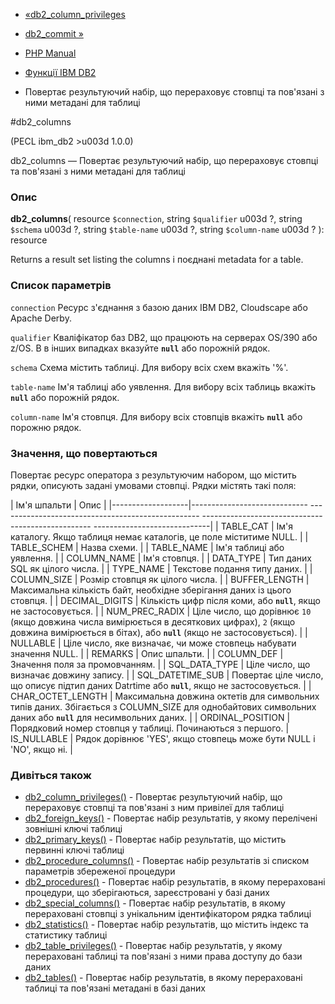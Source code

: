 - [«db2_column_privileges](function.db2-column-privileges.md)
- [db2_commit »](function.db2-commit.md)

- [PHP Manual](index.md)
- [Функції IBM DB2](ref.ibm-db2.md)
- Повертає результуючий набір, що перераховує стовпці та пов'язані з
ними метадані для таблиці

#db2_columns

(PECL ibm_db2 \>u003d 1.0.0)

db2_columns — Повертає результуючий набір, що перераховує стовпці та
пов'язані з ними метадані для таблиці

### Опис

**db2_columns**(
resource `$connection`,
string `$qualifier` u003d ?,
string `$schema` u003d ?,
string `$table-name` u003d ?,
string `$column-name` u003d ?
): resource

Returns a result set listing the columns і поєднані metadata for a
table.

### Список параметрів

`connection`
Ресурс з'єднання з базою даних IBM DB2, Cloudscape або Apache Derby.

`qualifier`
Кваліфікатор баз DB2, що працюють на серверах OS/390 або z/OS. В
в інших випадках вказуйте **`null`** або порожній рядок.

`schema`
Схема містить таблиці. Для вибору всіх схем вкажіть '%'.

`table-name`
Ім'я таблиці або уявлення. Для вибору всіх таблиць вкажіть **`null`**
або порожній рядок.

`column-name`
Ім'я стовпця. Для вибору всіх стовпців вкажіть **`null`** або порожню
рядок.

### Значення, що повертаються

Повертає ресурс оператора з результуючим набором, що містить рядки,
описують задані умовами стовпці. Рядки містять такі поля:

| Ім'я шпальти | Опис |
|-------------------|----------------------------- -------------------------------------------------- -------------------------------------------------- -----------------------------|
| TABLE_CAT | Ім'я каталогу. Якщо таблиця немає каталогів, це поле міститиме NULL. |
| TABLE_SCHEM | Назва схеми. |
| TABLE_NAME | Ім'я таблиці або уявлення. |
| COLUMN_NAME | Ім'я стовпця. |
| DATA_TYPE | Тип даних SQL як цілого числа. |
| TYPE_NAME | Текстове подання типу даних. |
| COLUMN_SIZE | Розмір стовпця як цілого числа. |
| BUFFER_LENGTH | Максимальна кількість байт, необхідне зберігання даних із цього стовпця. |
| DECIMAL_DIGITS | Кількість цифр після коми, або **`null`**, якщо не застосовується. |
| NUM_PREC_RADIX | Ціле число, що дорівнює `10` (якщо довжина числа вимірюється в десяткових цифрах), `2` (якщо довжина вимірюється в бітах), або **`null`** (якщо не застосовується). |
| NULLABLE | Ціле число, яке визначає, чи може стовпець набувати значення NULL. |
| REMARKS | Опис шпальти. |
| COLUMN_DEF | Значення поля за промовчанням. |
| SQL_DATA_TYPE | Ціле число, що визначає довжину запису. |
| SQL_DATETIME_SUB | Повертає ціле число, що описує підтип даних Datrtime або **`null`**, якщо не застосовується. |
| CHAR_OCTET_LENGTH | Максимальна довжина октетів для символьних типів даних. Збігається з COLUMN_SIZE для однобайтових символьних даних або **`null`** для несимвольних даних. |
| ORDINAL_POSITION | Порядковий номер стовпця у таблиці. Починаються з першого.
| IS_NULLABLE | Рядок дорівнює 'YES', якщо стовпець може бути NULL і 'NO', якщо ні. |

### Дивіться також

- [db2_column_privileges()](function.db2-column-privileges.md) -
Повертає результуючий набір, що перераховує стовпці та пов'язані з
ним привілеї для таблиці
- [db2_foreign_keys()](function.db2-foreign-keys.md) - Повертає
набір результатів, у якому перелічені зовнішні ключі таблиці
- [db2_primary_keys()](function.db2-primary-keys.md) - Повертає
набір результатів, що містить первинні ключі таблиці
- [db2_procedure_columns()](function.db2-procedure-columns.md) -
Повертає набір результатів зі списком параметрів збереженої
процедури
- [db2_procedures()](function.db2-procedures.md) - Повертає набір
результатів, в якому перераховані процедури, що зберігаються,
зареєстровані у базі даних
- [db2_special_columns()](function.db2-special-columns.md) -
Повертає набір результатів, в якому перераховані стовпці з
унікальним ідентифікатором рядка таблиці
- [db2_statistics()](function.db2-statistics.md) - Повертає набір
результатів, що містить індекс та статистику таблиці
- [db2_table_privileges()](function.db2-table-privileges.md) -
Повертає набір результатів, у якому перераховані таблиці та
пов'язані з ними права доступу до бази даних
- [db2_tables()](function.db2-tables.md) - Повертає набір
результатів, в якому перераховані таблиці та пов'язані метадані в
базі даних
